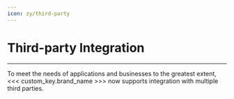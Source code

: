 ```yaml
---
icon: zy/third-party
---
```

# Third-party Integration
---

To meet the needs of applications and businesses to the greatest extent, <<< custom_key.brand_name >>> now supports integration with multiple third parties.